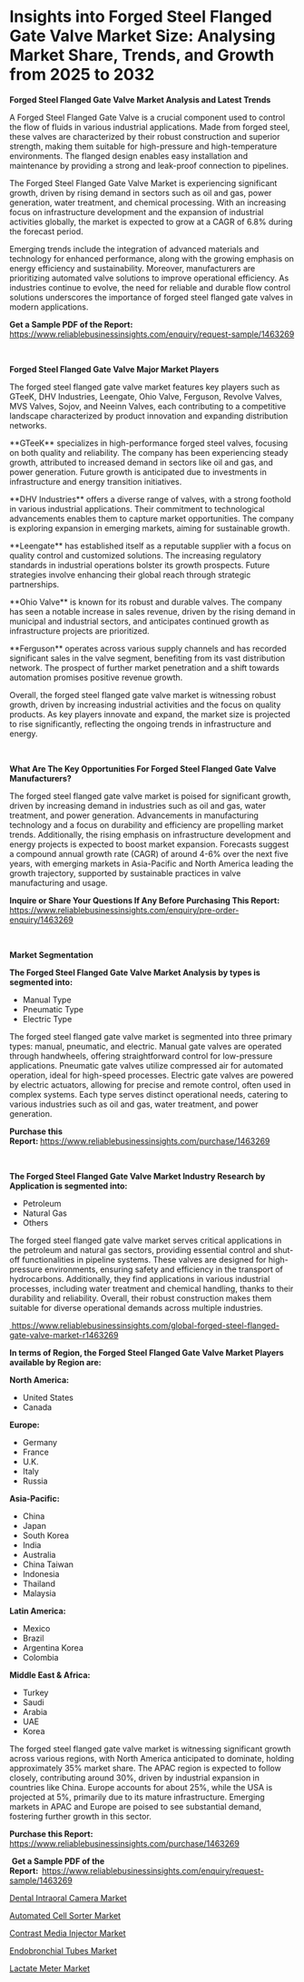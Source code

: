 <p><h1>Insights into Forged Steel Flanged Gate Valve Market Size: Analysing Market Share, Trends, and Growth from 2025 to 2032</h1></p><p><strong>Forged Steel Flanged Gate Valve Market Analysis and Latest Trends</strong></p>
<p><p>A Forged Steel Flanged Gate Valve is a crucial component used to control the flow of fluids in various industrial applications. Made from forged steel, these valves are characterized by their robust construction and superior strength, making them suitable for high-pressure and high-temperature environments. The flanged design enables easy installation and maintenance by providing a strong and leak-proof connection to pipelines.</p><p>The Forged Steel Flanged Gate Valve Market is experiencing significant growth, driven by rising demand in sectors such as oil and gas, power generation, water treatment, and chemical processing. With an increasing focus on infrastructure development and the expansion of industrial activities globally, the market is expected to grow at a CAGR of 6.8% during the forecast period. </p><p>Emerging trends include the integration of advanced materials and technology for enhanced performance, along with the growing emphasis on energy efficiency and sustainability. Moreover, manufacturers are prioritizing automated valve solutions to improve operational efficiency. As industries continue to evolve, the need for reliable and durable flow control solutions underscores the importance of forged steel flanged gate valves in modern applications.</p></p>
<p><strong>Get a Sample PDF of the Report:&nbsp;</strong> <a href="https://www.reliablebusinessinsights.com/enquiry/request-sample/1463269?utm_campaign=3048&utm_medium=2&utm_source=Github&utm_content=ia&utm_term=09042025&utm_id=forged-steel-flanged-gate-valve">https://www.reliablebusinessinsights.com/enquiry/request-sample/1463269</a></p>
<p>&nbsp;</p>
<p><strong>Forged Steel Flanged Gate Valve Major Market Players</strong></p>
<p><p>The forged steel flanged gate valve market features key players such as GTeeK, DHV Industries, Leengate, Ohio Valve, Ferguson, Revolve Valves, MVS Valves, Sojov, and Neeinn Valves, each contributing to a competitive landscape characterized by product innovation and expanding distribution networks.</p><p>**GTeeK** specializes in high-performance forged steel valves, focusing on both quality and reliability. The company has been experiencing steady growth, attributed to increased demand in sectors like oil and gas, and power generation. Future growth is anticipated due to investments in infrastructure and energy transition initiatives.</p><p>**DHV Industries** offers a diverse range of valves, with a strong foothold in various industrial applications. Their commitment to technological advancements enables them to capture market opportunities. The company is exploring expansion in emerging markets, aiming for sustainable growth.</p><p>**Leengate** has established itself as a reputable supplier with a focus on quality control and customized solutions. The increasing regulatory standards in industrial operations bolster its growth prospects. Future strategies involve enhancing their global reach through strategic partnerships.</p><p>**Ohio Valve** is known for its robust and durable valves. The company has seen a notable increase in sales revenue, driven by the rising demand in municipal and industrial sectors, and anticipates continued growth as infrastructure projects are prioritized.</p><p>**Ferguson** operates across various supply channels and has recorded significant sales in the valve segment, benefiting from its vast distribution network. The prospect of further market penetration and a shift towards automation promises positive revenue growth.</p><p>Overall, the forged steel flanged gate valve market is witnessing robust growth, driven by increasing industrial activities and the focus on quality products. As key players innovate and expand, the market size is projected to rise significantly, reflecting the ongoing trends in infrastructure and energy.</p></p>
<p>&nbsp;</p>
<p><strong>What Are The Key Opportunities For Forged Steel Flanged Gate Valve Manufacturers?</strong></p>
<p><p>The forged steel flanged gate valve market is poised for significant growth, driven by increasing demand in industries such as oil and gas, water treatment, and power generation. Advancements in manufacturing technology and a focus on durability and efficiency are propelling market trends. Additionally, the rising emphasis on infrastructure development and energy projects is expected to boost market expansion. Forecasts suggest a compound annual growth rate (CAGR) of around 4-6% over the next five years, with emerging markets in Asia-Pacific and North America leading the growth trajectory, supported by sustainable practices in valve manufacturing and usage.</p></p>
<p><strong>Inquire or Share Your Questions If Any Before Purchasing This Report:</strong> <a href="https://www.reliablebusinessinsights.com/enquiry/pre-order-enquiry/1463269?utm_campaign=3048&utm_medium=2&utm_source=Github&utm_content=ia&utm_term=09042025&utm_id=forged-steel-flanged-gate-valve">https://www.reliablebusinessinsights.com/enquiry/pre-order-enquiry/1463269</a></p>
<p>&nbsp;</p>
<p><strong>Market Segmentation</strong></p>
<p><strong>The Forged Steel Flanged Gate Valve Market Analysis by types is segmented into:</strong></p>
<p><ul><li>Manual Type</li><li>Pneumatic Type</li><li>Electric Type</li></ul></p>
<p><p>The forged steel flanged gate valve market is segmented into three primary types: manual, pneumatic, and electric. Manual gate valves are operated through handwheels, offering straightforward control for low-pressure applications. Pneumatic gate valves utilize compressed air for automated operation, ideal for high-speed processes. Electric gate valves are powered by electric actuators, allowing for precise and remote control, often used in complex systems. Each type serves distinct operational needs, catering to various industries such as oil and gas, water treatment, and power generation.</p></p>
<p><strong>Purchase this Report:&nbsp;</strong><a href="https://www.reliablebusinessinsights.com/purchase/1463269?utm_campaign=3048&utm_medium=2&utm_source=Github&utm_content=ia&utm_term=09042025&utm_id=forged-steel-flanged-gate-valve">https://www.reliablebusinessinsights.com/purchase/1463269</a></p>
<p>&nbsp;</p>
<p><strong>The Forged Steel Flanged Gate Valve Market Industry Research by Application is segmented into:</strong></p>
<p><ul><li>Petroleum</li><li>Natural Gas</li><li>Others</li></ul></p>
<p><p>The forged steel flanged gate valve market serves critical applications in the petroleum and natural gas sectors, providing essential control and shut-off functionalities in pipeline systems. These valves are designed for high-pressure environments, ensuring safety and efficiency in the transport of hydrocarbons. Additionally, they find applications in various industrial processes, including water treatment and chemical handling, thanks to their durability and reliability. Overall, their robust construction makes them suitable for diverse operational demands across multiple industries.</p></p>
<p><a href="https://www.reliablebusinessinsights.com/global-forged-steel-flanged-gate-valve-market-r1463269?utm_campaign=3048&utm_medium=2&utm_source=Github&utm_content=ia&utm_term=09042025&utm_id=forged-steel-flanged-gate-valve">&nbsp;https://www.reliablebusinessinsights.com/global-forged-steel-flanged-gate-valve-market-r1463269</a></p>
<p><strong>In terms of Region, the Forged Steel Flanged Gate Valve Market Players available by Region are:</strong></p>
<p>
    <p> <strong> North America: </strong>
        <ul>
            <li>United States</li>
            <li>Canada</li>
        </ul>
        </p> 
    <p> <strong> Europe: </strong>
        <ul>
            <li>Germany</li>
            <li>France</li>
            <li>U.K.</li>
            <li>Italy</li>
            <li>Russia</li>
        </ul>
        </p> 
    <p> <strong> Asia-Pacific: </strong>
        <ul>
            <li>China</li>
            <li>Japan</li>
            <li>South Korea</li>
            <li>India</li>
            <li>Australia</li>
            <li>China Taiwan</li>
            <li>Indonesia</li>
            <li>Thailand</li>
            <li>Malaysia</li>
        </ul>
        </p> 
    <p> <strong> Latin America: </strong>
        <ul>
            <li>Mexico</li>
            <li>Brazil</li>
            <li>Argentina Korea</li>
            <li>Colombia</li>
        </ul>
        </p> 
    <p> <strong> Middle East & Africa: </strong>
        <ul>
            <li>Turkey</li>
            <li>Saudi</li>
            <li>Arabia</li>
            <li>UAE</li>
            <li>Korea</li>
        </ul>
    </p>
    </p>
<p><p>The forged steel flanged gate valve market is witnessing significant growth across various regions, with North America anticipated to dominate, holding approximately 35% market share. The APAC region is expected to follow closely, contributing around 30%, driven by industrial expansion in countries like China. Europe accounts for about 25%, while the USA is projected at 5%, primarily due to its mature infrastructure. Emerging markets in APAC and Europe are poised to see substantial demand, fostering further growth in this sector.</p></p>
<p><strong>Purchase this Report: </strong><a href="https://www.reliablebusinessinsights.com/purchase/1463269?utm_campaign=3048&utm_medium=2&utm_source=Github&utm_content=ia&utm_term=09042025&utm_id=forged-steel-flanged-gate-valve">https://www.reliablebusinessinsights.com/purchase/1463269</a></p>
<p>&nbsp;<strong>Get a Sample PDF of the Report:&nbsp;&nbsp;</strong><a href="https://www.reliablebusinessinsights.com/enquiry/request-sample/1463269?utm_campaign=3048&utm_medium=2&utm_source=Github&utm_content=ia&utm_term=09042025&utm_id=forged-steel-flanged-gate-valve">https://www.reliablebusinessinsights.com/enquiry/request-sample/1463269</a></p>
<p><strong></strong></p>
<p><p><a href="https://www.linkedin.com/pulse/dental-intraoral-camera-market-share-analysis-148-cagr-growth-u3nyc?utm_campaign=3048&utm_medium=2&utm_source=Github&utm_content=ia&utm_term=09042025&utm_id=forged-steel-flanged-gate-valve">Dental Intraoral Camera Market</a></p><p><a href="https://www.linkedin.com/pulse/global-automated-cell-sorter-market-trends-innovations-forward-looking-qlaif?utm_campaign=3048&utm_medium=2&utm_source=Github&utm_content=ia&utm_term=09042025&utm_id=forged-steel-flanged-gate-valve">Automated Cell Sorter Market</a></p><p><a href="https://www.linkedin.com/pulse/contrast-media-injector-market-rise-tracking-59-cagr-2025-2032-sfcec?utm_campaign=3048&utm_medium=2&utm_source=Github&utm_content=ia&utm_term=09042025&utm_id=forged-steel-flanged-gate-valve">Contrast Media Injector Market</a></p><p><a href="https://www.linkedin.com/pulse/competitive-landscape-key-trends-endobronchial-tubes-market-yhnuf?utm_campaign=3048&utm_medium=2&utm_source=Github&utm_content=ia&utm_term=09042025&utm_id=forged-steel-flanged-gate-valve">Endobronchial Tubes Market</a></p><p><a href="https://www.linkedin.com/pulse/detailed-market-size-growth-lactate-meter-sector-2025-2032-rjjmc?utm_campaign=3048&utm_medium=2&utm_source=Github&utm_content=ia&utm_term=09042025&utm_id=forged-steel-flanged-gate-valve">Lactate Meter Market</a></p></p>